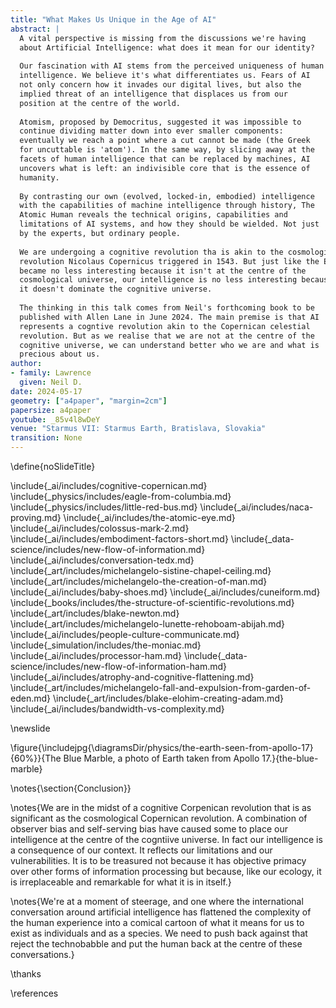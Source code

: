 ```yaml
---
title: "What Makes Us Unique in the Age of AI"
abstract: |
  A vital perspective is missing from the discussions we're having
  about Artificial Intelligence: what does it mean for our identity?
 
  Our fascination with AI stems from the perceived uniqueness of human
  intelligence. We believe it's what differentiates us. Fears of AI
  not only concern how it invades our digital lives, but also the
  implied threat of an intelligence that displaces us from our
  position at the centre of the world.
 
  Atomism, proposed by Democritus, suggested it was impossible to
  continue dividing matter down into ever smaller components:
  eventually we reach a point where a cut cannot be made (the Greek
  for uncuttable is 'atom'). In the same way, by slicing away at the
  facets of human intelligence that can be replaced by machines, AI
  uncovers what is left: an indivisible core that is the essence of
  humanity.
 
  By contrasting our own (evolved, locked-in, embodied) intelligence
  with the capabilities of machine intelligence through history, The
  Atomic Human reveals the technical origins, capabilities and
  limitations of AI systems, and how they should be wielded. Not just
  by the experts, but ordinary people. 
  
  We are undergoing a cognitive revolution tha is akin to the cosmological
  revolution Nicolaus Copernicus triggered in 1543. But just like the Earth
  became no less interesting because it isn't at the centre of the 
  cosmological universe, our intelligence is no less interesting because
  it doesn't dominate the cognitive universe. 
 
  The thinking in this talk comes from Neil's forthcoming book to be
  published with Allen Lane in June 2024. The main premise is that AI 
  represents a cogntive revolution akin to the Copernican celestial 
  revolution. But as we realise that we are not at the centre of the
  cognitive universe, we can understand better who we are and what is
  precious about us.
author:
- family: Lawrence
  given: Neil D.
date: 2024-05-17
geometry: ["a4paper", "margin=2cm"]
papersize: a4paper
youtube: _85v4l8wDeY
venue: "Starmus VII: Starmus Earth, Bratislava, Slovakia"
transition: None
---
```

\define{noSlideTitle}

\include{_ai/includes/cognitive-copernican.md}
\include{_physics/includes/eagle-from-columbia.md}
\include{_physics/includes/little-red-bus.md}
\include{_ai/includes/naca-proving.md}
\include{_ai/includes/the-atomic-eye.md}
\include{_ai/includes/colossus-mark-2.md}
\include{_ai/includes/embodiment-factors-short.md}
\include{_data-science/includes/new-flow-of-information.md}
\include{_ai/includes/conversation-tedx.md}
\include{_art/includes/michelangelo-sistine-chapel-ceiling.md}
\include{_art/includes/michelangelo-the-creation-of-man.md}
\include{_ai/includes/baby-shoes.md}
\include{_ai/includes/cuneiform.md}
\include{_books/includes/the-structure-of-scientific-revolutions.md}
\include{_art/includes/blake-newton.md}
\include{_art/includes/michelangelo-lunette-rehoboam-abijah.md}
\include{_ai/includes/people-culture-communicate.md}
\include{_simulation/includes/the-moniac.md}
\include{_ai/includes/processor-ham.md}
\include{_data-science/includes/new-flow-of-information-ham.md}
\include{_ai/includes/atrophy-and-cognitive-flattening.md}
\include{_art/includes/michelangelo-fall-and-expulsion-from-garden-of-eden.md}
\include{_art/includes/blake-elohim-creating-adam.md}
\include{_ai/includes/bandwidth-vs-complexity.md}

\newslide

\figure{\includejpg{\diagramsDir/physics/the-earth-seen-from-apollo-17}{60%}}{The Blue Marble, a photo of Earth taken from Apollo 17.}{the-blue-marble}


\notes{\section{Conclusion}}

\notes{We are in the midst of a cognitive Corpenican revolution that is as significant as the cosmological Copernican revolution. A combination of observer bias and self-serving bias have caused some to place our intelligence at the centre of the cogntiive universe. In fact our intelligence is a consequence of our context. It reflects our limitations and our vulnerabilities. It is to be treasured not because it has objective primacy over other forms of information processing but because, like our ecology, it is irreplaceable and remarkable for what it is in itself.}

\notes{We're at a moment of steerage, and one where the international conversation around artificial intelligence has flattened the complexity of the human experience into a comical cartoon of what it means for us to exist as individuals and as a species. We need to push back against that reject the technobabble and put the human back at the centre of these conversations.}

\thanks

\references
